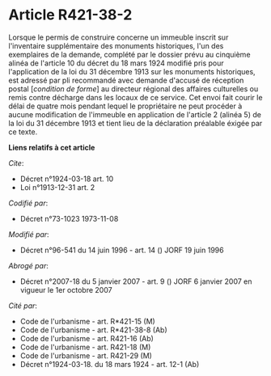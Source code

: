 # Article R421-38-2

Lorsque le permis de construire concerne un immeuble inscrit sur l'inventaire supplémentaire des monuments historiques, l'un
des exemplaires de la demande, complété par le dossier prévu au cinquième alinéa de l'article 10 du décret du 18 mars 1924
modifié pris pour l'application de la loi du 31 décembre 1913 sur les monuments historiques, est adressé par pli recommandé
avec demande d'accusé de réception postal [*condition de forme*] au directeur régional des affaires culturelles ou remis
contre décharge dans les locaux de ce service. Cet envoi fait courir le délai de quatre mois pendant lequel le propriétaire
ne peut procéder à aucune modification de l'immeuble en application de l'article 2 (alinéa 5) de la loi du 31 décembre 1913
et tient lieu de la déclaration préalable éxigée par ce texte.

**Liens relatifs à cet article**

_Cite_:

  - Décret n°1924-03-18 art. 10
  - Loi n°1913-12-31 art. 2

_Codifié par_:

  - Décret n°73-1023 1973-11-08

_Modifié par_:

  - Décret n°96-541 du 14 juin 1996 - art. 14 () JORF 19 juin 1996

_Abrogé par_:

  - Décret n°2007-18 du 5 janvier 2007 - art. 9 () JORF 6 janvier 2007 en vigueur le 1er octobre 2007

_Cité par_:

  - Code de l'urbanisme - art. R*421-15 (M)
  - Code de l'urbanisme - art. R*421-38-8 (Ab)
  - Code de l'urbanisme - art. R421-16 (Ab)
  - Code de l'urbanisme - art. R421-18 (M)
  - Code de l'urbanisme - art. R421-29 (M)
  - Décret n°1924-03-18. du 18 mars 1924 - art. 12-1 (Ab)
